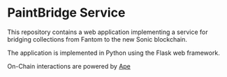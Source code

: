 # PaintBridge Service

This repository contains a web application implementing a service for bridging collections from Fantom to the new Sonic blockchain.

The application is implemented in Python using the Flask web framework.

On-Chain interactions are powered by [Ape](https://apeworx.io)
